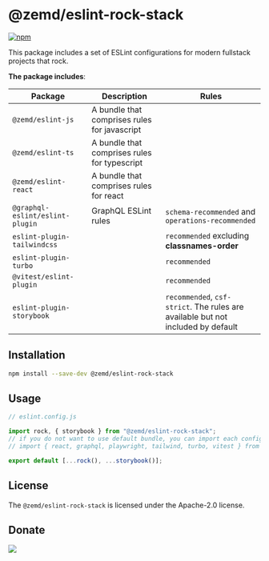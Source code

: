 # @zemd/eslint-rock-stack

[![npm](https://img.shields.io/npm/v/@zemd/eslint-rock-stack?color=0000ff&label=npm&labelColor=000)](https://npmjs.com/package/@zemd/eslint-rock-stack)

This package includes a set of ESLint configurations for modern fullstack projects that rock.

**The package includes**:

| Package                         | Description                                  | Rules                                                                            |
| ------------------------------- | -------------------------------------------- | -------------------------------------------------------------------------------- |
| `@zemd/eslint-js`               | A bundle that comprises rules for javascript |                                                                                  |
| `@zemd/eslint-ts`               | A bundle that comprises rules for typescript |                                                                                  |
| `@zemd/eslint-react`            | A bundle that comprises rules for react      |                                                                                  |
| `@graphql-eslint/eslint-plugin` | GraphQL ESLint rules                         | `schema-recommended` and `operations-recommended`                                |
| `eslint-plugin-tailwindcss`     |                                              | `recommended` excluding **classnames-order**                                     |
| `eslint-plugin-turbo`           |                                              | `recommended`                                                                    |
| `@vitest/eslint-plugin`         |                                              | `recommended`                                                                    |
| `eslint-plugin-storybook`       |                                              | `recommended`, `csf-strict`. The rules are available but not included by default |

## Installation

```bash
npm install --save-dev @zemd/eslint-rock-stack
```

## Usage

```javascript
// eslint.config.js

import rock, { storybook } from "@zemd/eslint-rock-stack";
// if you do not want to use default bundle, you can import each configuration separately
// import { react, graphql, playwright, tailwind, turbo, vitest } from "@zemd/eslint-rock-stack";

export default [...rock(), ...storybook()];
```

## License

The `@zemd/eslint-rock-stack` is licensed under the Apache-2.0 license.

## Donate

[![](https://img.shields.io/static/v1?label=UNITED24&message=support%20Ukraine&color=blue)](https://u24.gov.ua/)
